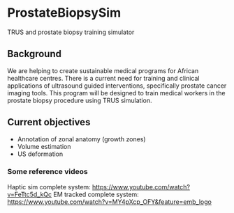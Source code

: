 # ProstateBiopsySim
TRUS and prostate biopsy training simulator

## Background
We are helping to create sustainable medical programs for African healthcare centres. There is a current need for training and clinical applications of ultrasound guided interventions, specifically prostate cancer imaging tools. This program will be designed to train medical workers in the prostate biopsy procedure using TRUS simulation. 

## Current objectives
- Annotation of zonal anatomy (growth zones) 
- Volume estimation
- US deformation


### Some reference videos 
Haptic sim complete system: https://www.youtube.com/watch?v=FeTtc5d_kQc
EM tracked complete system: https://www.youtube.com/watch?v=MY4pXcp_OFY&feature=emb_logo
